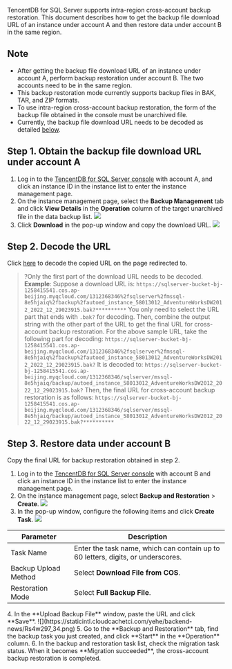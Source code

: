 TencentDB for SQL Server supports intra-region cross-account backup restoration. This document describes how to get the backup file download URL of an instance under account A and then restore data under account B in the same region.

## Note
- After getting the backup file download URL of an instance under account A, perform backup restoration under account B. The two accounts need to be in the same region.
- This backup restoration mode currently supports backup files in BAK, TAR, and ZIP formats.
- To use intra-region cross-account backup restoration, the form of the backup file obtained in the console must be unarchived file.
- Currently, the backup file download URL needs to be decoded as detailed [below](#jmcz).

## Step 1. Obtain the backup file download URL under account A
1. Log in to the [TencentDB for SQL Server console](https://console.cloud.tencent.com/sqlserver#/) with account A, and click an instance ID in the instance list to enter the instance management page.
2. On the instance management page, select the **Backup Management** tab and click **View Details** in the **Operation** column of the target unarchived file in the data backup list.
![](https://staticintl.cloudcachetci.com/yehe/backend-news/3Tm8501_29.png)
3. Click **Download** in the pop-up window and copy the download URL.
![](https://staticintl.cloudcachetci.com/yehe/backend-news/fuY9370_30.png)

## Step 2. Decode the URL
Click [here](https://www.zxgj.cn/g/enstring) to decode the copied URL on the page redirected to[](id:jmcz).
>?Only the first part of the download URL needs to be decoded.
>**Example**: Suppose a download URL is:
>`https://sqlserver-bucket-bj-1258415541.cos.ap-beijing.myqcloud.com/1312368346%2fsqlserver%2fmssql-8e5hjaiq%2fbackup%2fautoed_instance_58013012_AdventureWorksDW2012_2022_12_29023915.bak?**********`
>You only need to select the URL part that ends with `.bak?` for decoding. Then, combine the output string with the other part of the URL to get the final URL for cross-account backup restoration.
>For the above sample URL, take the following part for decoding:
>`https://sqlserver-bucket-bj-1258415541.cos.ap-beijing.myqcloud.com/1312368346%2fsqlserver%2fmssql-8e5hjaiq%2fbackup%2fautoed_instance_58013012_AdventureWorksDW2012_2022_12_29023915.bak?`
>It is decoded to:
>`https://sqlserver-bucket-bj-1258415541.cos.ap-beijing.myqcloud.com/1312368346/sqlserver/mssql-8e5hjaiq/backup/autoed_instance_58013012_AdventureWorksDW2012_2022_12_29023915.bak?`
>Then, the final URL for cross-account backup restoration is as follows:
>`https://sqlserver-bucket-bj-1258415541.cos.ap-beijing.myqcloud.com/1312368346/sqlserver/mssql-8e5hjaiq/backup/autoed_instance_58013012_AdventureWorksDW2012_2022_12_29023915.bak?**********`

## Step 3. Restore data under account B
Copy the final URL for backup restoration obtained in step 2.
1. Log in to the [TencentDB for SQL Server console](https://console.cloud.tencent.com/sqlserver#/) with account B and click an instance ID in the instance list to enter the instance management page.
2. On the instance management page, select **Backup and Restoration** > **Create**.
![](https://staticintl.cloudcachetci.com/yehe/backend-news/ECHh168_33.png)
3. In the pop-up window, configure the following items and click **Create Task**.
![](https://staticintl.cloudcachetci.com/yehe/backend-news/ECHh168_33.png)
<table>
<thead><tr><th>Parameter</th><th>Description</th></tr></thead>
<tbody><tr>
<td>Task Name</td>
<td>Enter the task name, which can contain up to 60 letters, digits, or underscores.</td></tr>
<tr>
<td>Backup Upload Method</td>
<td>Select <b>Download File from COS</b>.</td></tr>
<tr>
<td>Restoration Mode</td>
<td>Select <b>Full Backup File</b>.</td></tr>
</tbody></table>
4. In the **Upload Backup File** window, paste the URL and click **Save**.
![](https://staticintl.cloudcachetci.com/yehe/backend-news/Rs4w297_34.png)
5. Go to the **Backup and Restoration** tab, find the backup task you just created, and click **Start** in the **Operation** column.
6. In the backup and restoration task list, check the migration task status. When it becomes **Migration succeeded**, the cross-account backup restoration is completed.
